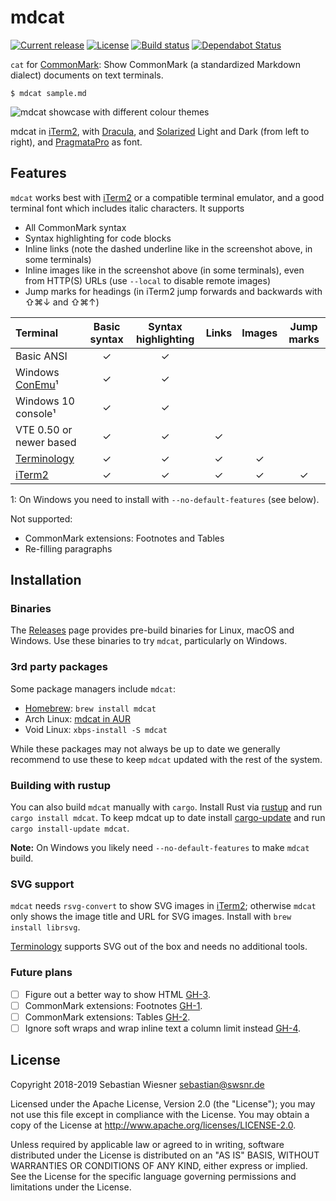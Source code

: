 # mdcat

[![Current release](https://img.shields.io/crates/v/mdcat.svg)][crates]
[![License](https://img.shields.io/github/license/lunaryorn/mdcat.svg)][license]
[![Build status](https://img.shields.io/travis/lunaryorn/mdcat/master.svg)][travis]
[![Dependabot Status](https://api.dependabot.com/badges/status?host=github&repo=lunaryorn/mdcat)](https://dependabot.com)

`cat` for [CommonMark][]: Show CommonMark (a standardized Markdown dialect)
documents on text terminals.

```
$ mdcat sample.md
```

![mdcat showcase with different colour themes][sxs]

mdcat in [iTerm2], with [Dracula], and [Solarized] Light and Dark (from left to
right), and [PragmataPro] as font.

[crates]: https://crates.io/crates/mdcat
[license]: https://github.com/lunaryorn/mdcat/blob/master/LICENSE
[travis]: https://travis-ci.org/lunaryorn/mdcat
[CommonMark]: http://commonmark.org
[Solarized]: http://ethanschoonover.com/solarized
[dracula]: https://draculatheme.com/iterm/
[iterm2]: https://www.iterm2.com
[PragmataPro]: https://www.fsd.it/shop/fonts/pragmatapro/
[sxs]: https://raw.githubusercontent.com/lunaryorn/mdcat/master/screenshots/side-by-side.png

## Features

`mdcat` works best with [iTerm2] or a compatible terminal emulator, and a good
terminal font which includes italic characters.  It supports

* All CommonMark syntax
* Syntax highlighting for code blocks
* Inline links (note the dashed underline like in the screenshot above, in some
  terminals)
* Inline images like in the screenshot above (in some terminals), even from
  HTTP(S) URLs (use `--local` to disable remote images)
* Jump marks for headings (in iTerm2 jump forwards and backwards with
  <key>⇧⌘↓</key> and <key>⇧⌘↑</key>)

| Terminal                |  Basic syntax | Syntax highlighting | Links | Images | Jump marks |
| :---------------------- | :-----------: | :-----------------: | :---: | :----: | :--------: |
| Basic ANSI              | ✓             | ✓                   |       |        |            |
| Windows [ConEmu][]¹     | ✓             | ✓                   |       |        |            |
| Windows 10 console¹     | ✓             | ✓                   |       |        |            |
| VTE 0.50 or newer based | ✓             | ✓                   | ✓     |        |            |
| [Terminology][]         | ✓             | ✓                   | ✓     | ✓      |            |
| [iTerm2][]              | ✓             | ✓                   | ✓     | ✓      | ✓          |

1: On Windows you need to install with `--no-default-features` (see below).

Not supported:

* CommonMark extensions: Footnotes and Tables
* Re-filling paragraphs

[Terminology]: http://terminolo.gy
[ConEmu]: https://conemu.github.io

## Installation

### Binaries

The [Releases] page provides pre-build binaries for Linux, macOS and Windows.
Use these binaries to try `mdcat`, particularly on Windows.

[Releases]: https://github.com/lunaryorn/mdcat/releases

### 3rd party packages

Some package managers include `mdcat`:

* [Homebrew]: `brew install mdcat`
* Arch Linux: [mdcat in AUR][aur]
* Void Linux: `xbps-install -S mdcat`

While these packages may not always be up to date we generally recommend to use
these to keep `mdcat` updated with the rest of the system.

[Homebrew]: https://brew.sh
[aur]: https://aur.archlinux.org/packages/mdcat/

### Building with rustup

You can also build `mdcat` manually with `cargo`.  Install Rust via [rustup] and
run `cargo install mdcat`.  To keep mdcat up to date install [cargo-update] and
run `cargo install-update mdcat`.

**Note:** On Windows you likely need `--no-default-features` to make `mdcat`
build.

[rustup]: https://www.rustup.rs
[cargo-update]: https://github.com/nabijaczleweli/cargo-update

### SVG support

`mdcat` needs `rsvg-convert` to show SVG images in [iTerm2]; otherwise `mdcat`
only shows the image title and URL for SVG images.  Install with `brew install
librsvg`.

[Terminology] supports SVG out of the box and needs no additional tools.

### Future plans

- [ ] Figure out a better way to show HTML [GH-3].
- [ ] CommonMark extensions: Footnotes [GH-1].
- [ ] CommonMark extensions: Tables [GH-2].
- [ ] Ignore soft wraps and wrap inline text a column limit instead [GH-4].

[GH-1]: https://github.com/lunaryorn/mdcat/issues/1
[GH-2]: https://github.com/lunaryorn/mdcat/issues/2
[GH-3]: https://github.com/lunaryorn/mdcat/issues/3
[GH-4]: https://github.com/lunaryorn/mdcat/issues/4

## License

Copyright 2018-2019 Sebastian Wiesner <sebastian@swsnr.de>

Licensed under the Apache License, Version 2.0 (the "License"); you may not use
this file except in compliance with the License. You may obtain a copy of the
License at <http://www.apache.org/licenses/LICENSE-2.0>.

Unless required by applicable law or agreed to in writing, software distributed
under the License is distributed on an "AS IS" BASIS, WITHOUT WARRANTIES OR
CONDITIONS OF ANY KIND, either express or implied. See the License for the
specific language governing permissions and limitations under the License.
